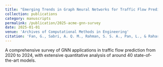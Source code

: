 ```yaml
---
title: "Emerging Trends in Graph Neural Networks for Traffic Flow Prediction: A Survey"
collection: publications
category: manuscripts
permalink: /publication/2025-acme-gnn-survey
date: 2025-01-01
venue: 'Archives of Computational Methods in Engineering'
citation: 'Fan, G., Sabri, A. Q. M., Rahman, S. S. A., Pan, L., & Rahardja, S. (2025). Emerging Trends in Graph Neural Networks for Traffic Flow Prediction: A Survey. <i>Archives of Computational Methods in Engineering</i>, 1-45.'
---
```


A comprehensive survey of GNN applications in traffic flow prediction from 2020 to 2024, with extensive quantitative analysis of around 40 state-of-the-art models.

